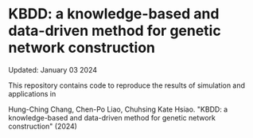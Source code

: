# KBDD: a knowledge-based and data-driven method for genetic network construction

Updated: January 03 2024

This repository contains code to reproduce the results of simulation and applications in

Hung-Ching Chang, Chen-Po Liao, Chuhsing Kate Hsiao. "KBDD: a knowledge-based and data-driven method for genetic network construction" (2024)
